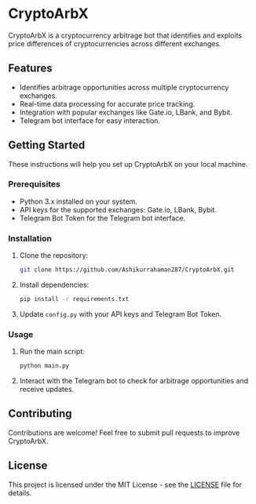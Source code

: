 
# CryptoArbX

CryptoArbX is a cryptocurrency arbitrage bot that identifies and exploits price differences of cryptocurrencies across different exchanges.

## Features

- Identifies arbitrage opportunities across multiple cryptocurrency exchanges.
- Real-time data processing for accurate price tracking.
- Integration with popular exchanges like Gate.io, LBank, and Bybit.
- Telegram bot interface for easy interaction.

## Getting Started

These instructions will help you set up CryptoArbX on your local machine.

### Prerequisites

- Python 3.x installed on your system.
- API keys for the supported exchanges: Gate.io, LBank, Bybit.
- Telegram Bot Token for the Telegram bot interface.

### Installation

1. Clone the repository:
   ```bash
   git clone https://github.com/Ashikurrahaman287/CryptoArbX.git
   ```

2. Install dependencies:
   ```bash
   pip install -r requirements.txt
   ```

3. Update `config.py` with your API keys and Telegram Bot Token.

### Usage

1. Run the main script:
   ```bash
   python main.py
   ```

2. Interact with the Telegram bot to check for arbitrage opportunities and receive updates.

## Contributing

Contributions are welcome! Feel free to submit pull requests to improve CryptoArbX.

## License

This project is licensed under the MIT License - see the [LICENSE](LICENSE) file for details.
```
